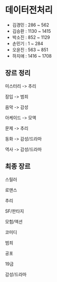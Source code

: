 # 데이터전처리

- 김경민 : 286 ~ 562
- 김승환 : 1130 ~ 1415
- 박소진 : 852 ~ 1129
- 손민기 : 1 ~ 284
- 오윤진 : 563 ~ 851
- 하지애 : 1416 ~ 1708



## 장르 정리

미스터리 -> 추리 

잠입 -> 범죄 

음악 -> 감성 

아케이드 -> 모액 

문제 -> 추리 

동화 -> 감성/드라마 

역사 -> 감성/드라마



## 최종 장르

스릴러 

로맨스 

추리 

SF/판타지 

모험/액션 

코미디 

범죄 

공포 

19금 

감성/드라마
